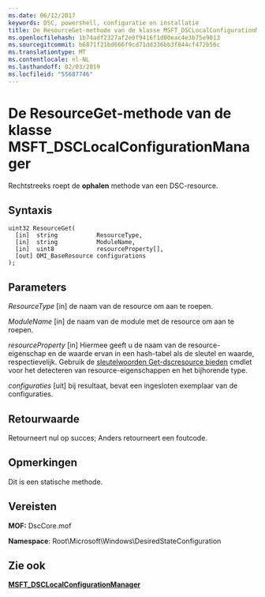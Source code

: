 ```yaml
---
ms.date: 06/12/2017
keywords: DSC, powershell, configuratie en installatie
title: De ResourceGet-methode van de klasse MSFT_DSCLocalConfigurationManager
ms.openlocfilehash: 1b74adf2327af2e0f9416f1d00eac4e3b75e9013
ms.sourcegitcommit: b6871f21bd666f9cd71dd336bb3f844cf472b56c
ms.translationtype: MT
ms.contentlocale: nl-NL
ms.lasthandoff: 02/03/2019
ms.locfileid: "55687746"
---
```

# <a name="resourceget-method-of-the-msftdsclocalconfigurationmanager-class"></a>De ResourceGet-methode van de klasse MSFT_DSCLocalConfigurationManager

Rechtstreeks roept de **ophalen** methode van een DSC-resource.

## <a name="syntax"></a>Syntaxis

```mof
uint32 ResourceGet(
  [in]  string           ResourceType,
  [in]  string           ModuleName,
  [in]  uint8            resourceProperty[],
  [out] OMI_BaseResource configurations
);
```

## <a name="parameters"></a>Parameters

*ResourceType* \[in\] de naam van de resource om aan te roepen.

*ModuleName* \[in\] de naam van de module met de resource om aan te roepen.

*resourceProperty* \[in\] Hiermee geeft u de naam van de resource-eigenschap en de waarde ervan in een hash-tabel als de sleutel en waarde, respectievelijk. Gebruik de [sleutelwoorden Get-dscresource bieden](/powershell/module/PSDesiredStateConfiguration/Get-DscResource) cmdlet voor het detecteren van resource-eigenschappen en het bijhorende type.

*configuraties* \[uit\] bij resultaat, bevat een ingesloten exemplaar van de configuraties.

## <a name="return-value"></a>Retourwaarde

Retourneert nul op succes; Anders retourneert een foutcode.

## <a name="remarks"></a>Opmerkingen

Dit is een statische methode.

## <a name="requirements"></a>Vereisten

**MOF:** DscCore.mof

**Namespace**: Root\Microsoft\Windows\DesiredStateConfiguration

## <a name="see-also"></a>Zie ook

[**MSFT_DSCLocalConfigurationManager**](msft-dsclocalconfigurationmanager.md)